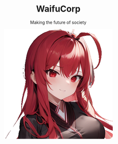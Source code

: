 <h1 align=center>
  WaifuCorp
</h1>
<p align=center>
  Making the future of society
</p>

<div align=center>

  ![main_girl](favicon.png)

</div>